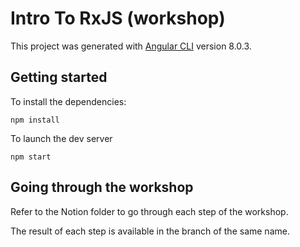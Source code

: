 # Intro To RxJS (workshop)

This project was generated with [Angular CLI](https://github.com/angular/angular-cli) version 8.0.3.

## Getting started

To install the dependencies: 
```shell script
npm install
```

To launch the dev server
```shell script
npm start
```

## Going through the workshop
Refer to the Notion folder to go through each step of the workshop.

The result of each step is available in the branch of the same name.
